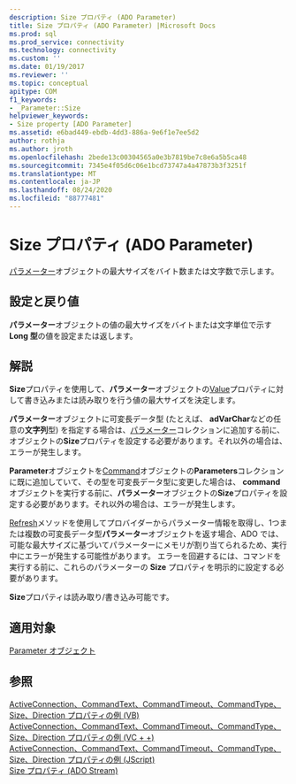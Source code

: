 ```yaml
---
description: Size プロパティ (ADO Parameter)
title: Size プロパティ (ADO Parameter) |Microsoft Docs
ms.prod: sql
ms.prod_service: connectivity
ms.technology: connectivity
ms.custom: ''
ms.date: 01/19/2017
ms.reviewer: ''
ms.topic: conceptual
apitype: COM
f1_keywords:
- _Parameter::Size
helpviewer_keywords:
- Size property [ADO Parameter]
ms.assetid: e6bad449-ebdb-4dd3-886a-9e6f1e7ee5d2
author: rothja
ms.author: jroth
ms.openlocfilehash: 2bede13c00304565a0e3b7819be7c8e6a5b5ca48
ms.sourcegitcommit: 7345e4f05d6c06e1bcd73747a4a47873b3f3251f
ms.translationtype: MT
ms.contentlocale: ja-JP
ms.lasthandoff: 08/24/2020
ms.locfileid: "88777481"
---
```

# <a name="size-property-ado-parameter"></a>Size プロパティ (ADO Parameter)
[パラメーター](./parameter-object.md)オブジェクトの最大サイズをバイト数または文字数で示します。  
  
## <a name="settings-and-return-values"></a>設定と戻り値  
 **パラメーター**オブジェクトの値の最大サイズをバイトまたは文字単位で示す**Long 型**の値を設定または返します。  
  
## <a name="remarks"></a>解説  
 **Size**プロパティを使用して、**パラメーター**オブジェクトの[Value](./value-property-ado.md)プロパティに対して書き込みまたは読み取りを行う値の最大サイズを決定します。  
  
 **パラメーター**オブジェクトに可変長データ型 (たとえば、 **adVarChar**などの任意の**文字列**型) を指定する場合は、[パラメーター](./parameters-collection-ado.md)コレクションに追加する前に、オブジェクトの**Size**プロパティを設定する必要があります。それ以外の場合は、エラーが発生します。  
  
 **Parameter**オブジェクトを[Command](./command-object-ado.md)オブジェクトの**Parameters**コレクションに既に追加していて、その型を可変長データ型に変更した場合は、 **command**オブジェクトを実行する前に、**パラメーター**オブジェクトの**Size**プロパティを設定する必要があります。それ以外の場合は、エラーが発生します。  
  
 [Refresh](./refresh-method-ado.md)メソッドを使用してプロバイダーからパラメーター情報を取得し、1つまたは複数の可変長データ型**パラメーター**オブジェクトを返す場合、ADO では、可能な最大サイズに基づいてパラメーターにメモリが割り当てられるため、実行中にエラーが発生する可能性があります。 エラーを回避するには、コマンドを実行する前に、これらのパラメーターの **Size** プロパティを明示的に設定する必要があります。  
  
 **Size**プロパティは読み取り/書き込み可能です。  
  
## <a name="applies-to"></a>適用対象  
 [Parameter オブジェクト](./parameter-object.md)  
  
## <a name="see-also"></a>参照  
 [ActiveConnection、CommandText、CommandTimeout、CommandType、Size、Direction プロパティの例 (VB)](./activeconnection-commandtext-commandtimeout-commandtype-size-example-vb.md)   
 [ActiveConnection、CommandText、CommandTimeout、CommandType、Size、Direction プロパティの例 (VC + +)](./activeconnection-commandtext-commandtimeout-commandtype-size-example-vc.md)   
 [ActiveConnection、CommandText、CommandTimeout、CommandType、Size、Direction プロパティの例 (JScript)](./activeconnection-commandtext-timeout-type-size-example-jscript.md)   
 [Size プロパティ (ADO Stream)](./size-property-ado-stream.md)